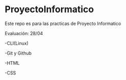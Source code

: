 # ProyectoInformatico
Este repo es para las practicas de Proyecto Informatico

Evaluación: 28/04

-CLI(Linux)

-Git y Github 

-HTML

-CSS